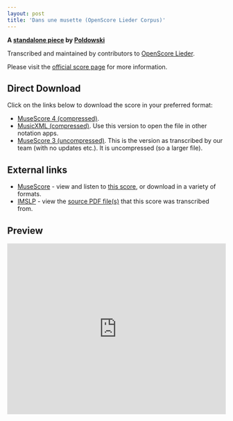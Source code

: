 ```yaml
---
layout: post
title: 'Dans une musette (OpenScore Lieder Corpus)'
---
```


__A [standalone piece](https://fourscoreandmore.org/OpenScore/Poldowski/_/) by [Poldowski](https://fourscoreandmore.org/OpenScore/Poldowski)__

Transcribed and maintained by contributors to [OpenScore Lieder].

Please visit the [official score page] for more information.

[official score page]: https://musescore.com/openscore-lieder-corpus/scores/6663305
[OpenScore Lieder]: https://musescore.com/openscore-lieder-corpus

## Direct Download

Click on the links below to download the score in your preferred format:
- [MuseScore 4 (compressed)](https://fourscoreandmore.org/OpenScore/Poldowski/_/Dans_une_musette.mscz).
- [MusicXML (compressed)](https://fourscoreandmore.org/OpenScore/Poldowski/_/Dans_une_musette.mxl). Use this version to open the file in other notation apps.
- [MuseScore 3 (uncompressed)](https://raw.githubusercontent.com/OpenScore/Lieder/refs/heads/main/scores/Poldowski/_/Dans_une_musette/lc6663305.mscx). This is the version as transcribed by our team (with no updates etc.). It is uncompressed (so a larger file).

## External links

- [MuseScore] - view and listen to [this score][MuseScore], or download in a variety of formats.
- [IMSLP] - view the [source PDF file(s)][IMSLP] that this score was transcribed from.

[MuseScore]: https://musescore.com/score/6663305
[IMSLP]: https://imslp.org/wiki/Special:ReverseLookup/122258

## Preview

<iframe width="100%" height="394" src="https://musescore.com/openscore-lieder-corpus/scores/6663305/embed" frameborder="0" allowfullscreen allow="autoplay; fullscreen"></iframe>
